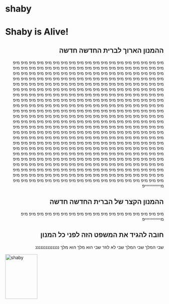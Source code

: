 # shaby
<html>
  <head>
    <title>shaby hshablol</title> 
  </head>
  <body>
    <h1>Shaby is Alive!</h1>
    <h2 dir="rtl">ההמנון הארוך לברית החדשה חדשה </h2>
   <p dir="rtl">מיפ מיפ מיפ מיפ מיפ מיפ מיפ מיפ מיפ מיפ מיפ מיפ מיפ מיפ מיפ מיפ מיפ מיפ מיפ מיפ מיפ מיפ מיפ מיפ מיפ מיפ מיפ מיפ מיפ מיפ מיפ מיפ מיפ מיפ מיפ מיפ מיפ מיפ מיפ מיפ מיפ מיפ מיפ מיפ מיפ מיפ מיפ מיפ מיפ מיפ מיפ מיפ מיפ מיפ מיפ מיפ מיפ מיפ מיפ מיפ מיפ מיפ מיפ מיפ מיפ מיפ מיפ מיפ מיפ מיפ מיפ מיפ מיפ מיפ מיפ מיפ מיפ מיפ מיפ מיפ מיפ מיפ מיפ מיפ מיפ מיפ מיפ מיפ מיפ מיפ מיפ מיפ מיפ מיפ מיפ מיפ מיפ מיפ מיפ מיפ מיפ מיפ מיפ מיפ מיפ מיפ מיפ מיפ מיפ מיפ מיפ מיפ מיפ מיפ מיפ מיפ מיפ מיפ מיפ מיפ מיפ מיפ מיפ מיפ מיפ מיפ מיפ מיפ מיפ מיפ מיפ מיפ מיפ מיפ מיפ מיפ מיפ מיפ מיפ מיפ מיפ מיפ מיפ מיפ מיפ מיפ מיפ מיפ מיפ מיפ מיפ מיפ מיפ מיפ מיפ מיפ מיפ מיפ מיפ מיפ מיפ מיפ מיפ מיפ מיפ מיפ מיפ מיפ מיפ מיפ מיפ מיפ מיפ מיפ מיפ מיפ מיפ מיפ מיפ מיפ מיפ מיפ מיפ מיפ מיפ מיפ מיפ מיפ מיפ מיפ מיפ מיפ מיפ מיפ מיפ מיפ מיפ מיפ מיפ מיפ מיפ מיפ מיפ מיפ מיפ מיפ מיפ מיפ מיפ מיפ מיפ מיפ מיפ מיפ מיפ מיפ מיפ מיפ מיפ מיפ מיפ מיפ מיפ מיפ מיפ מיפ מיפ מיפ מיפ מיפ מיפ מיפ מיפ מיפ מיפ מיפ מיפ מיפ מיפ מיפ מיפ מיפ מיפ מיפ מיפ מיפ מיפ מיפ מיפ מיפ מיפ מיפ מיפ מיפ מיפ מיפ מיפ מיפ מיפ מיפ מיפ מיפ מיפ מיפ מיפ מיפ מיפ מיפ מיפ מיפ מיפ מיפ מיפ מיפ מיפ מיפ מיפ מיפ מיפ מיפ מיפ מיפ מיפ מיפ מיפ מיפ מיפ מיפ מיפ מיפ מיפ מיפ מיפ מיפ מיפ מיפ מיפ מיפ מיפ מיפ מיפ מיפ מיפ מיפ מיפ מיפ מיפ מיפ מיפ מיפ מיפ מיפ מיפ מיפ מיפ מיפ מיפ מיפ מיפ מיפ מיפ מיפ מיפ מיפ מיפ מיפ מיפ מיפ מיפ מיפ מיפ מיפ מיפ מיפ מיפ מיפ מיפ מיפ מיפ מיפ מיפ מיפ מיפ מיפ מיפ מיפ מיפ מיפ מיפ מיפ מיפ מיפ מיפ מיפ מיפ מיפ מיפ מיפ מיפ מיפ מיפ מיפ מיפ מיפ מיפ מיפ מיפ מיפ מיפ מיפ מיפ מיפ מיפ מיפ מיפ מיפ מיפ מיפ מיפ מיפ מיפ מיפ מיפ מיפ מיפ מיפ מיפ מיפ מיפ מיפ מיפ מיפ מיפ מיפ מיפ מיפ מיפ מיפ מיפ מיפ מיפ מיפ מיפ מיפ מיפ מיפ מיפ מיפ מיפ מיפ מיפ מיפ מיפ מיפ מיפ מיפ מיפ מיפ מיפ מיפ מיפ מיפ מיפ מיפ מיפ מיפ מיפ מיפ מיפ מיפ מיפ מיפ מיפ מיפ מיפ מיפ מיפ מייייייייייייייפ </p>
    <h2 dir="rtl"> ההמנון הקצר של הברית החדשה חדשה </h2>
    <p dir="rtl"> מיפ מיפ מיפ מיפ מיפ מיפ מיפ מיפ מיפ מיפ מיפ מיפ מיפ מיפ מיפ מיפ מיפ מיפ מייייייייייייייפ </p>
    <h2 dir="rtl"> חובה להגיד את המשפט הזה לפני כל המנון </h2>
      <p dir="rtl"> שבי המלך שבי המלך שבי לא לוזר שבי הוא מלך הוא מלך ננננננננננננננ </p>
 <img src="guy.png"
         title= "shaby"
         alt="shaby"
         width="102"
         height="141.75"
         /> 
  </body>
</html>
